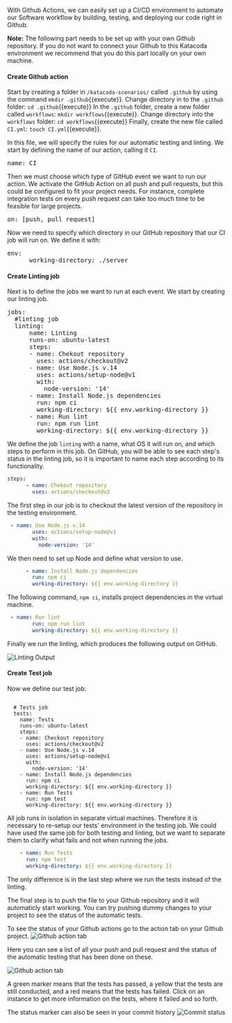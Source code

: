 With Github Actions, we can easily set up a CI/CD environment to automate our Software workflow by building, testing, and deploying our code right in Github. 

**Note:** The following part needs to be set up with your own Github repository. If you do not want to connect your Github to this Katacoda environment we recommend that you do this part locally on your own machine.

#### Create Github action
Start by creating a folder in `/katacoda-scenarios/` called `.github` by using the command `mkdir .github`{{execute}}.
Change directory in to the `.github` folder: `cd .github`{{execute}}
In the `.github` folder, create a new folder called `workflows`: `mkdir workflows`{{execute}}.
Change directory into the `workflows` folder: `cd workflows`{{execute}}
Finally, create the new file called `CI.yml`: `touch CI.yml`{{execute}}.

In this file, we will specify the rules for our automatic testing and linting. We start by defining the name of our action, calling it `CI`.

<pre class="file" data-filename=".github/workflows/CI.yml" data-target="replace">
name: CI
</pre>

Then we must choose which type of GitHub event we want to run our action. We activate the GitHub Action on all push and pull requests, but this could be configured to fit your project needs. For instance, complete integration tests on every push request can take too much time to be feasible for large projects.

<pre class="file" data-filename=".github/workflows/CI.yml" data-target="append">
on: [push, pull_request]
</pre>

Now we need to specify which directory in our GitHub repository that our CI job will run on. We define it with:

<pre class="file" data-filename=".github/workflows/CI.yml" data-target="append">
env: 
      working-directory: ./server
</pre>

#### Create Linting job
Next is to define the jobs we want to run at each event. We start by creating our linting job.

<pre class="file" data-filename=".github/workflows/CI.yml" data-target="append">
jobs: 
  #linting job
  linting:
      name: Linting
      runs-on: ubuntu-latest
      steps: 
      - name: Chekout repository
        uses: actions/checkout@v2
      - name: Use Node.js v.14
        uses: actions/setup-node@v1
        with:
          node-version: '14'
      - name: Install Node.js dependencies
        run: npm ci
        working-directory: ${{ env.working-directory }}
      - name: Run lint
        run: npm run lint
        working-directory: ${{ env.working-directory }}
</pre>

We define the job `linting` with a name, what OS it will run on, and which steps to perform in this job. On GitHub, you will be able to see each step's status in the linting job, so it is important to name each step according to its functionality.

```yml
steps: 
      - name: Chekout repository
        uses: actions/checkout@v2
```
The first step in our job is to checkout the latest version of the repository in the testing environment.

```yml
 - name: Use Node.js v.14
        uses: actions/setup-node@v1
        with:
          node-version: '14'
```

We then need to set up Node and define what version to use.

```yml
      - name: Install Node.js dependencies
        run: npm ci
        working-directory: ${{ env.working-directory }}
```

The following command, `npm ci`, installs project dependencies in the virtual machine.

```yml
 - name: Run lint
        run: npm run lint
        working-directory: ${{ env.working-directory }}
```
Finally we run the linting, which produces the following output on GitHub.

![Linting Output](https://github.com/nwessman/katacoda-scenarios/blob/main/CI/assets/Linting-output.jpg?raw=true)


#### Create Test job
Now we define our test job:

<pre class="file" data-filename=".github/workflows/CI.yml" data-target="append"><code class="yml">
  # Tests job
  tests:
    name: Tests
    runs-on: ubuntu-latest
    steps:
    - name: Checkout repository
      uses: actions/checkout@v2
    - name: Use Node.js v.14
      uses: actions/setup-node@v1
      with:
        node-version: '14'
    - name: Install Node.js dependencies
      run: npm ci
      working-directory: ${{ env.working-directory }}
    - name: Run Tests
      run: npm test
      working-directory: ${{ env.working-directory }}
</code></pre>

All job runs in isolation in separate virtual machines. Therefore it is necessary to re-setup our tests' environment in the testing job. We could have used the same job for both testing and linting, but we want to separate them to clarify what fails and not when running the jobs.

```yml
    - name: Run Tests
      run: npm test
      working-directory: ${{ env.working-directory }}
```
The only difference is in the last step where we run the tests instead of the linting.


The final step is to push the file to your Github repository and it will automaticly start working. You can try pushing dummy changes to your project to see the status of the automatic tests.

To see the status of your Github actions go to the action tab on your Github project.
![Github action tab](https://github.com/nwessman/katacoda-scenarios/blob/main/CI/assets/Action-bar.jpg?raw=true)

Here you can see a list of all your push and pull request and the status of the automatic testing that has been done on these.

![Github action tab](https://github.com/nwessman/katacoda-scenarios/blob/main/CI/assets/Actions-workflow.jpg?raw=true)

A green marker means that the tests has passed, a yellow that the tests are still conducted, and a red means that the tests has failed. Click on an instance to get more information on the tests, where it failed and so forth.

The status marker can also be seen in your commit history
![Commit status](https://github.com/nwessman/katacoda-scenarios/blob/main/CI/assets/Commit-checkbox.jpg?raw=true)
